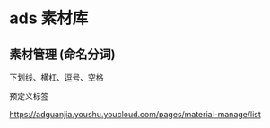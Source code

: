 # ads 素材库


## 素材管理 (命名分词)

下划线、横杠、逗号、空格

预定义标签

https://adguanjia.youshu.youcloud.com/pages/material-manage/list


